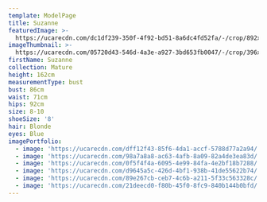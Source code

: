 ```yaml
---
template: ModelPage
title: Suzanne
featuredImage: >-
  https://ucarecdn.com/dc1df239-350f-4f92-bd51-8a6dc4fd52fa/-/crop/892x492/0,39/-/preview/
imageThumbnail: >-
  https://ucarecdn.com/05720d43-546d-4a3e-a927-3bd653fb0047/-/crop/396x537/0,0/-/preview/
firstName: Suzanne
collection: Mature
height: 162cm
measurementType: bust
bust: 86cm
waist: 71cm
hips: 92cm
size: 8-10
shoeSize: '8'
hair: Blonde
eyes: Blue
imagePortfolio:
  - image: 'https://ucarecdn.com/dff12f43-85f6-4da1-accf-5788d77a2a94/'
  - image: 'https://ucarecdn.com/98a7a8a8-ac63-4afb-8a09-82a4de3ea83d/'
  - image: 'https://ucarecdn.com/0f5f4f4a-6095-4e99-84fa-4e2bf18b7288/'
  - image: 'https://ucarecdn.com/d9645a5c-426d-4bf1-938b-41de55622b74/'
  - image: 'https://ucarecdn.com/89e267cb-ceb7-4c6b-a211-5f33c563328c/'
  - image: 'https://ucarecdn.com/21deecd0-f80b-45f0-8fc9-840b144b0bfd/'
---
```


